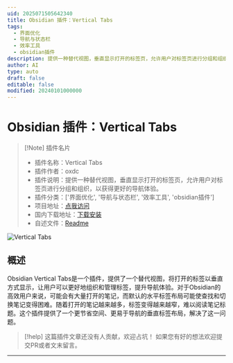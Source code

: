 ```yaml
---
uid: 2025071505642340
title: Obsidian 插件：Vertical Tabs
tags:
  - 界面优化
  - 导航与状态栏
  - 效率工具
  - obsidian插件
description: 提供一种替代视图，垂直显示打开的标签页，允许用户对标签页进行分组和组织，以获得更好的导航体验。
author: AI
type: auto
draft: false
editable: false
modified: 20240101000000
---
```


# Obsidian 插件：Vertical Tabs

> [!Note] 插件名片
> - 插件名称：Vertical Tabs
> - 插件作者：oxdc
> - 插件说明：提供一种替代视图，垂直显示打开的标签页，允许用户对标签页进行分组和组织，以获得更好的导航体验。
> - 插件分类：['界面优化', '导航与状态栏', '效率工具', 'obsidian插件']
> - 项目地址：[点我访问](https://github.com/oxdc/obsidian-vertical-tabs)
> - 国内下载地址：[下载安装](https://pkmer.cn/products/plugin/pluginMarket/?vertical-tabs)
> - 自述文件：[Readme](https://ghproxy.net/https://raw.githubusercontent.com/oxdc/obsidian-vertical-tabs/master/README.md)

![Vertical Tabs](https://cdn.pkmer.cn/covers/vertical-tabs.png!pkmer)

## 概述

Obsidian Vertical Tabs是一个插件，提供了一个替代视图，将打开的标签以垂直方式显示，让用户可以更好地组织和管理标签，提升导航体验。对于Obsidian的高效用户来说，可能会有大量打开的笔记，而默认的水平标签布局可能使查找和切换笔记变得困难。随着打开的笔记越来越多，标签变得越来越窄，难以阅读笔记标题。这个插件提供了一个更节省空间、更易于导航的垂直标签布局，解决了这一问题。


> [!help] 
> 这篇插件文章还没有人贡献，欢迎占坑！
> 如果您有好的想法欢迎提交PR或者文末留言。
> 

---


